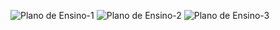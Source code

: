 
![Plano de Ensino-1](https://github.com/DayanFA/Capacitacao-em-Engenharia-de-Software/assets/123272343/b828be26-2875-462e-8a6e-615b1a20cc96)
![Plano de Ensino-2](https://github.com/DayanFA/Capacitacao-em-Engenharia-de-Software/assets/123272343/ced213d2-c995-4f02-8e27-fed30f0c93d6)
![Plano de Ensino-3](https://github.com/DayanFA/Capacitacao-em-Engenharia-de-Software/assets/123272343/25c48907-3cba-42d5-8656-c4f6c88e79de)
